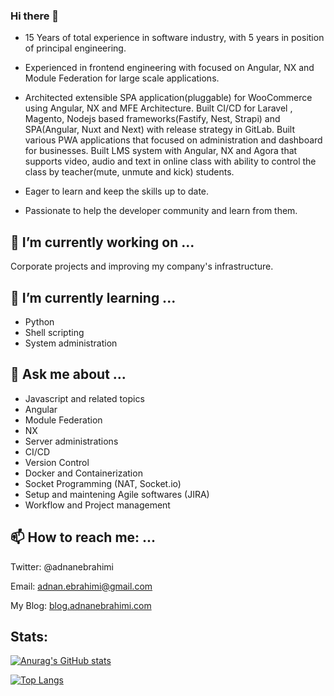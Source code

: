 ### Hi there 👋

- 15 Years of total experience in software industry, with 5 years in position of principal engineering.

- Experienced in frontend engineering with focused on Angular, NX and Module Federation for large scale applications.

- Architected extensible SPA application(pluggable) for WooCommerce using Angular, NX and MFE Architecture. Built CI/CD for Laravel , Magento, Nodejs based frameworks(Fastify, Nest, Strapi) and SPA(Angular, Nuxt and Next) with release strategy in GitLab. Built various PWA applications that focused on administration and dashboard for businesses. Built LMS system with Angular, NX and Agora that supports video, audio and text in online class with ability to control the class by teacher(mute, unmute and kick) students.

- Eager to learn and keep the skills up to date.

- Passionate to help the developer community and learn from them.

## 🔭 I’m currently working on ...
Corporate projects and improving my company's infrastructure.

## 🌱 I’m currently learning ...
- Python
- Shell scripting
- System administration
## 💬 Ask me about ...
- Javascript and related topics
- Angular
- Module Federation
- NX
- Server administrations
- CI/CD
- Version Control
- Docker and Containerization
- Socket Programming (NAT, Socket.io)
- Setup and maintening Agile softwares (JIRA)
- Workflow and Project management
## 📫 How to reach me: ...
Twitter: @adnanebrahimi

Email: adnan.ebrahimi@gmail.com

My Blog: [blog.adnanebrahimi.com](blog.adnanebrahimi.com)

## Stats:
[![Anurag's GitHub stats](https://github-readme-stats.vercel.app/api?username=adnanebrahimi)](https://github.com/anuraghazra/github-readme-stats)

[![Top Langs](https://github-readme-stats.vercel.app/api/top-langs/?username=adnanebrahimi&langs_count=8)](https://github.com/anuraghazra/github-readme-stats)

